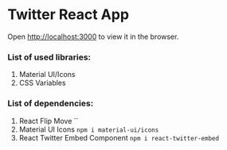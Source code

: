 # Twitter React App

Open [http://localhost:3000](http://localhost:3000) to view it in the browser.

### List of used libraries:

1. Material UI/Icons
2. CSS Variables

### List of dependencies:

1. React Flip Move ``
2. Material UI Icons `npm i material-ui/icons`
3. React Twitter Embed Component `npm i react-twitter-embed`
